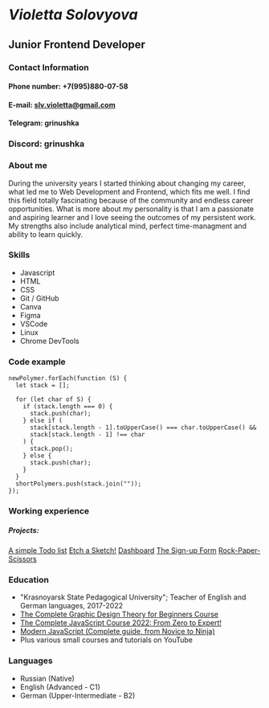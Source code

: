 # _Violetta Solovyova_

## Junior Frontend Developer

### Contact Information

#### **Phone number:** +7(995)880-07-58

#### **E-mail:** slv.violetta@gmail.com

#### **Telegram:** grinushka

### **Discord:** grinushka

### About me

During the university years I started thinking about changing my career, what led me to Web Development and Frontend, which fits me well. I find this field totally fascinating because of the community and endless career opportunities.
What is more about my personality is that I am a passionate and aspiring learner and I love seeing the outcomes of my persistent work. My strengths also include analytical mind, perfect time-managment and ability to learn quickly.

### Skills

- Javascript
- HTML
- CSS
- Git / GitHub
- Canva
- Figma
- VSCode
- Linux
- Chrome DevTools

### Code example

```
newPolymer.forEach(function (S) {
  let stack = [];

  for (let char of S) {
    if (stack.length === 0) {
      stack.push(char);
    } else if (
      stack[stack.length - 1].toUpperCase() === char.toUpperCase() &&
      stack[stack.length - 1] !== char
    ) {
      stack.pop();
    } else {
      stack.push(char);
    }
  }
  shortPolymers.push(stack.join(""));
});
```

### Working experience

##### Projects:

[A simple Todo list](https://github.com/grinushka/todo-list.git)
[Etch a Sketch!](https://github.com/grinushka/etch-a-sketch.git)
[Dashboard](https://github.com/grinushka/dashboard-project.git)
[The Sign-up Form](https://github.com/grinushka/project-sign-up-form.git)
[Rock-Paper-Scissors](https://github.com/grinushka/Rock-Paper-Scissors.git)

### Education

- "Krasnoyarsk State Pedagogical University"; Teacher of English and German languages, 2017-2022
- [The Complete Graphic Design Theory for Beginners Course](https://www.udemy.com/course/graphic-design-theory-for-beginners-course/)
- [The Complete JavaScript Course 2022: From Zero to Expert!](https://www.udemy.com/course/the-complete-javascript-course/)
- [Modern JavaScript (Complete guide, from Novice to Ninja)](https://www.udemy.com/course/modern-javascript-from-novice-to-ninja/)
- Plus various small courses and tutorials on YouTube

### Languages

- Russian (Native)
- English (Advanced - C1)
- German (Upper-Intermediate - B2)
